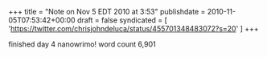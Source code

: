 +++
title = "Note on Nov 5 EDT 2010 at 3:53"
publishdate = 2010-11-05T07:53:42+00:00
draft = false
syndicated = [ 'https://twitter.com/chrisjohndeluca/status/455701348483072?s=20' ]
+++

finished day 4 nanowrimo! word count 6,901
